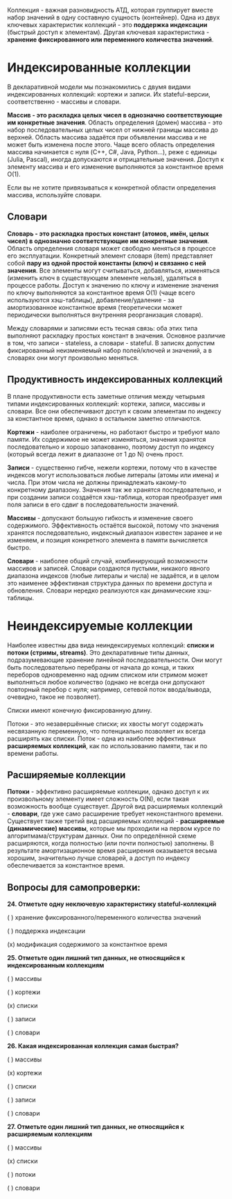 Коллекция - важная разновидность АТД, которая группирует вместе набор значений в одну составную сущность (контейнер). Одна из двух ключевых характеристик коллекций - это **поддержка индексации** (быстрый доступ к элементам). Другая ключевая характеристика - **хранение фиксированного или переменного количества значений**.

# Индексированные коллекции

В декларативной модели мы познакомились с двумя видами индексированных коллекций: кортежи и записи. Их stateful-версии, соответственно - массивы и словари.

**Массив - это раскладка целых чисел в однозначно соответствующие им конкретные значения**. Область определения (домен) массива - это набор последовательных целых чисел от нижней границы массива до верхней. Область массива задаётся при объявлении массива и не может быть изменена после этого. Чаще всего область определения массива начинается с нуля (C++, C#, Java, Python...), реже с единицы (Julia, Pascal), иногда допускаются и отрицательные значения.
Доступ к элементу массива и его изменение выполняются за константное время O(1).

Если вы не хотите привязываться к конкретной области определения массива, используйте словари.

## Словари

**Словарь - это раскладка простых констант (атомов, имён, целых чисел) в однозначно соответствующие им конкретные значения**. Область определения словаря может свободно меняться в процессе его эксплуатации. Конкретный элемент словаря (item) представляет собой **пару из одной простой константы (ключ) и связанно с ней значения**. Все элементы могут считываться, добавляться, изменяться (изменить ключ в существующем элементе нельзя), удаляться в процессе работы. Доступ к значению по ключу и изменение значения по ключу выполняются за константное время O(1) (чаще всего используются хэш-таблицы), добавление/удаление - за амортизованное константное время (теоретически может периодически выполняться внутренняя реорганизация словаря).

Между словарями и записями есть тесная связь: оба этих типа выполняют раскладку простых констант в значения. Основное различие в том, что записи - stateless, а словари - stateful. В записях допустим фиксированный неизменяемый набор полей/ключей и значений, а в словарях они могут произвольно меняться. 

## Продуктивность индексированных коллекций

В плане продуктивности есть заметные отличия между четырьмя типами индексированных коллекций: кортежи, записи, массивы и словари. Все они обеспечивают доступ к своим элементам по индексу за константное время, однако в остальном заметно отличаются.

**Кортежи** - наиболее ограничены, но работают быстро и требуют мало памяти. Их содержимое не может изменяться, значения хранятся последовательно и хорошо запакованно, поэтому доступ по индексу (который всегда лежит в диапазоне от 1 до N) очень прост.

**Записи** - существенно гибче, нежели кортежи, потому что в качестве индексов могут использоваться любые литералы (атомы или имена) и числа. При этом числа не должны принадлежать какому-то конкретному диапазону. Значения так же хранятся последовательно, и при создании записи создаётся хэш-таблица, которая преобразует имя поля записи в его сдвиг в последовательности значений.

**Массивы** - допускают большую гибкость и изменение своего содержимого. Эффективность остаётся высокой, потому что значения хранятся последовательно, индексный диапазон известен заранее и не изменяем, и позиция конкретного элемента в памяти вычисляется быстро.

**Словари** - наиболее общий случай, комбинирующий возможности массивов и записей. Словари создаются пустыми, никакого явного диапазона индексов (любые литералы и числа) не задаётся, и в целом это наименее эффективная структура данных по времени доступа и обновления. Словари нередко реализуются как динамические хэш-таблицы.

# Неиндексируемые коллекции

Наиболее известны два вида неиндексируемых коллекций: **списки и потоки (стримы, streams)**. Это декларативные типы данных, подразумевающие хранение линейной последовательности. Они могут быть последовательно перебраны от начала до конца, и таких переборов одновременно над одним списком или стримом может выполняться любое количество (однако не всегда они допускают повторный перебор с нуля; например, сетевой поток ввода/вывода, очевидно, такое не позволяет).

Списки имеют конечную фиксированную длину.

Потоки - это незавершённые списки; их хвосты могут содержать несвязанную переменную, что потенциально позволяет их всегда расширять как списки. Поток - одна из наиболее эффективных **расширяемых коллекций**, как по использованию памяти, так и по времени работы.

## Расширяемые коллекции

**Потоки** - эффективно расширяемые коллекции, однако доступ к их произвольному элементу имеет сложность O(N), если такая возможность вообще существует. Другой вид расширяемых коллекций - **словари**, где уже само расширение требует неконстантного времени. Существует также третий вид расширяемых коллекций - **расширяемые (динамические) массивы**, которые мы проходили на первом курсе по алгоритмама/структурам данных. Они по определённой схеме расширяются, когда полностью (или почти полностью) заполнены. В результате амортизационное время расширения оказывается весьма хорошим, значительно лучше словарей, а доступ по индексу обеспечивается за константное время.

## Вопросы для самопроверки:

**24. Отметьте одну неключевую характеристику stateful-коллекций**

( ) хранение фиксированного/переменного количества значений

( ) поддержка индексации

(x) модификация содержимого за константное время

**25. Отметьте один лишний тип данных, не относящийся к индексированным коллекциям**

( ) массивы

( ) кортежи

(x) списки

( ) записи

( ) словари

**26. Какая индексированная коллекция самая быстрая?**

( ) массивы

(x) кортежи

( ) списки

( ) записи

( ) словари

**27. Отметьте один лишний тип данных, не относящийся к расширяемым коллекциям**

( ) массивы

(x) списки

( ) потоки

( ) словари
